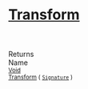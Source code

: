 # [Transform](./BinaryRasterizer-100663656.md)


<br><br>
Returns<img width=542/>Name
<br>
<sub>[Void](https://docs.microsoft.com/en-us/dotnet/api/System.Void)</sub><img width=500/><sub>[Transform](./BinaryRasterizer-100663656.md) ( [`Signature`](./../../Signature.md) )</sub><br>


